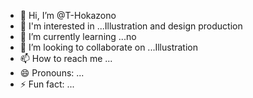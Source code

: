 - 👋 Hi, I’m @T-Hokazono
- 👀 I'm interested in ...Illustration and design production
- 🌱 I’m currently learning ...no
- 💞️ I’m looking to collaborate on ...Illustration
- 📫 How to reach me ...
- 😄 Pronouns: ...
- ⚡ Fun fact: ...

<!---
T-Hokazono/T-Hokazono is a ✨ special ✨ repository because its `README.md` (this file) appears on your GitHub profile.
You can click the Preview link to take a look at your changes.
--->
